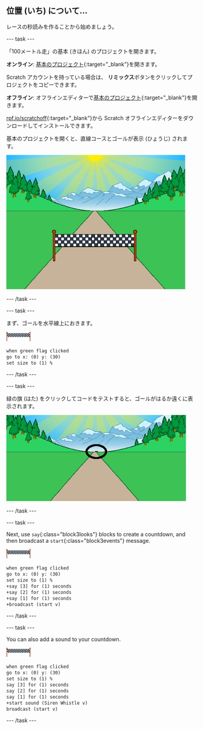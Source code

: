 ## 位置 (いち) について...

レースの秒読みを作ることから始めましょう。

--- task ---

「100メートル走」の基本 (きほん) のプロジェクトを開きます。

**オンライン**: [基本のプロジェクト](http://rpf.io/sprint-on){:target="_blank"}を開きます。

Scratch アカウントを持っている場合は、 **リミックス**ボタンをクリックしてプロジェクトをコピーできます。

**オフライン**: オフラインエディターで[基本のプロジェクト](http://rpf.io/p/en/sprint-go){:target="_blank"}を開きます。

[rpf.io/scratchoff](http://rpf.io/scratchoff){:target="_blank"}から Scratch オフラインエディターをダウンロードしてインストールできます。

基本のプロジェクトを開くと、直線コースとゴールが表示 (ひょうじ) されます。

![基本のプロジェクト](images/sprint-starter.png)

--- /task ---

--- task ---

まず、ゴールを水平線上におきます。

![ゴールのスプライト](images/finish-line-sprite.png)

```blocks3
when green flag clicked
go to x: (0) y: (30)
set size to (1) %
```

--- /task ---

--- task ---

緑の旗 (はた) をクリックしてコードをテストすると、ゴールがはるか遠くに表示されます。

![遠くにあるゴール](images/sprint-line-start-test-annotated.png)

--- /task ---

--- task ---

Next, use `say`{:class="block3looks"} blocks to create a countdown, and then broadcast a `start`{:class="block3events"} message.

![finish line sprite](images/finish-line-sprite.png)

```blocks3
when green flag clicked
go to x: (0) y: (30)
set size to (1) %
+say [3] for (1) seconds
+say [2] for (1) seconds
+say [1] for (1) seconds
+broadcast (start v)
```

--- /task ---

--- task ---

You can also add a sound to your countdown.

![finish line sprite](images/finish-line-sprite.png)

```blocks3
when green flag clicked
go to x: (0) y: (30)
set size to (1) %
say [3] for (1) seconds
say [2] for (1) seconds
say [1] for (1) seconds
+start sound (Siren Whistle v)
broadcast (start v)
```

--- /task ---
